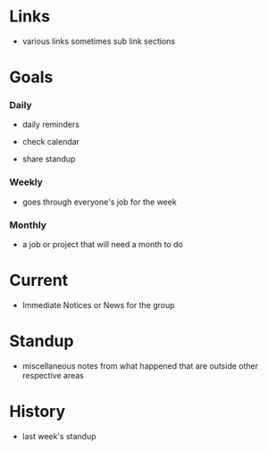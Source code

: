 # Links  

* various links sometimes sub link sections  
  
# Goals  
  
### Daily  

* daily reminders 
  
* check calendar 

* share standup 
  
### Weekly  

* goes through everyone's job for the week  
  
### Monthly  

* a job or project that will need a month to do 
  
# Current   

* Immediate Notices or News for the group  
  
# Standup  

* miscellaneous notes from what happened that are outside other respective areas  
  
# History  

* last week's standup 